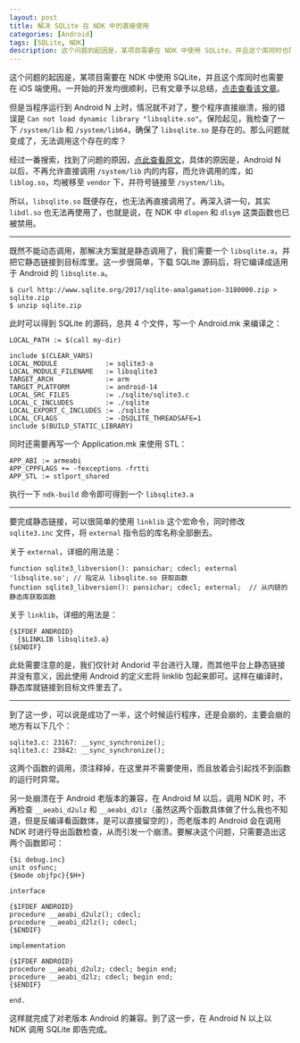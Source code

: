 ```yaml
---
layout: post
title: 解决 SQLite 在 NDK 中的直接使用
categories: [Android]
tags: [SQLite, NDK]
description: 这个问题的起因是，某项目需要在 NDK 中使用 SQLite，并且这个库同时也需要在 iOS 端使用。一开始的开发均很顺利，已有文章予以总结，
---
```


这个问题的起因是，某项目需要在 NDK 中使用 SQLite，并且这个库同时也需要在 iOS 端使用。一开始的开发均很顺利，已有文章予以总结，[点击查看该文章](http://rarnu.com/index.php/2017/03/17/sqlite_cross_platform/)。

但是当程序运行到 Android N 上时，情况就不对了，整个程序直接崩溃，报的错误是 ```Can not load dynamic library "libsqlite.so"```。保险起见，我检查了一下 ```/system/lib``` 和 ```/system/lib64```，确保了 ```libsqlite.so``` 是存在的。那么问题就变成了，无法调用这个存在的库？

经过一番搜索，找到了问题的原因，[点此查看原文](http://ericsink.com/entries/sqlite_android_n.html)，具体的原因是，Android N 以后，不再允许直接调用 ```/system/lib``` 内的内容，而允许调用的库，如 ```liblog.so```，均被移至 ```vendor``` 下，并符号链接至 ```/system/lib```。

所以，```libsqlite.so``` 既便存在，也无法再直接调用了。再深入讲一句，其实 ```libdl.so``` 也无法再使用了，也就是说，在 NDK 中 ```dlopen``` 和 ```dlsym``` 这类函数也已被禁用。

- - -

既然不能动态调用，那解决方案就是静态调用了，我们需要一个 ```libsqlite.a```，并把它静态链接到目标库里。这一步很简单，下载 SQLite 源码后，将它编译成适用于 Android 的 ```libsqlite.a```。

```
$ curl http://www.sqlite.org/2017/sqlite-amalgamation-3180000.zip > sqlite.zip
$ unzip sqlite.zip
```

此时可以得到 SQLite 的源码，总共 4 个文件，写一个 Android.mk 来编译之：

```
LOCAL_PATH := $(call my-dir)

include $(CLEAR_VARS)
LOCAL_MODULE            := sqlite3-a
LOCAL_MODULE_FILENAME   := libsqlite3
TARGET_ARCH             := arm
TARGET_PLATFORM         := android-14
LOCAL_SRC_FILES         := ./sqlite/sqlite3.c
LOCAL_C_INCLUDES        := ./sqlite
LOCAL_EXPORT_C_INCLUDES := ./sqlite
LOCAL_CFLAGS            := -DSQLITE_THREADSAFE=1
include $(BUILD_STATIC_LIBRARY)
```

同时还需要再写一个 Application.mk 来使用 STL：

```
APP_ABI := armeabi
APP_CPPFLAGS += -fexceptions -frtti
APP_STL := stlport_shared
```

执行一下 ```ndk-build``` 命令即可得到一个 ```libsqlite3.a```

- - -

要完成静态链接，可以很简单的使用 ```linklib``` 这个宏命令，同时修改 ```sqlite3.inc``` 文件，将 ```external``` 指令后的库名称全部删去。

关于 ```external```，详细的用法是：

```
function sqlite3_libversion(): pansichar; cdecl; external 'libsqlite.so'; // 指定从 libsqlite.so 获取函数
function sqlite3_libversion(): pansichar; cdecl; external;  // 从内链的静态库获取函数
```

关于 ```linklib```，详细的用法是：

```
{$IFDEF ANDROID}
  {$LINKLIB libsqlite3.a}
{$ENDIF}
```

此处需要注意的是，我们仅针对 Andorid 平台进行入理，而其他平台上静态链接并没有意义，因此使用 Android 的定义宏将 linklib 包起来即可。这样在编译时，静态库就链接到目标文件里去了。

- - -

到了这一步，可以说是成功了一半，这个时候运行程序，还是会崩的，主要会崩的地方有以下几个：

```
sqlite3.c: 23167: __sync_synchronize();
sqlite3.c: 23842: __sync_synchronize();
```

这两个函数的调用，须注释掉，在这里并不需要使用，而且放着会引起找不到函数的运行时异常。

另一处崩溃在于 Android 老版本的兼容，在 Android M 以后，调用 NDK 时，不再检查 ```__aeabi_d2ulz``` 和 ```__aeabi_d2lz```（虽然这两个函数具体做了什么我也不知道，但是反编译看函数体，是可以直接留空的），而老版本的 Android 会在调用 NDK 时进行导出函数检查，从而引发一个崩溃。要解决这个问题，只需要造出这两个函数即可：

```
{$i debug.inc}
unit osfunc;
{$mode objfpc}{$H+}

interface

{$IFDEF ANDROID}
procedure __aeabi_d2ulz(); cdecl;
procedure __aeabi_d2lz(); cdecl;
{$ENDIF}

implementation

{$IFDEF ANDROID}
procedure __aeabi_d2ulz; cdecl; begin end;
procedure __aeabi_d2lz; cdecl; begin end;
{$ENDIF}

end.
```

这样就完成了对老版本 Android 的兼容。到了这一步，在 Android N 以上以 NDK 调用 SQLite 即告完成。